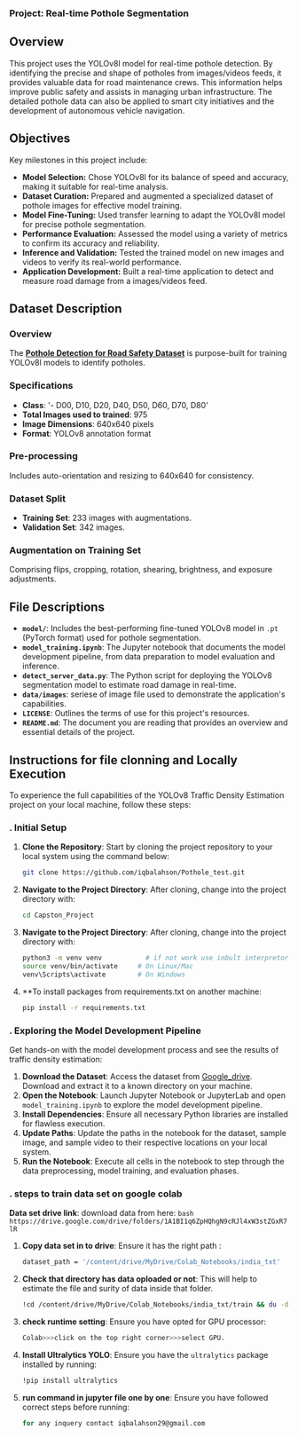 ### Project: Real-time Pothole Segmentation

## Overview
This project uses the YOLOv8l model for real-time pothole detection. By identifying the precise and shape of potholes from images/videos feeds, it provides valuable data for road maintenance crews. This information helps improve public safety and assists in managing urban infrastructure. The detailed pothole data can also be applied to smart city initiatives and the development of autonomous vehicle navigation.


##  Objectives
Key milestones in this project include:
*   **Model Selection:** Chose YOLOv8l for its balance of speed and accuracy, making it suitable for real-time analysis.
*   **Dataset Curation:** Prepared and augmented a specialized dataset of pothole images for effective model training.
*   **Model Fine-Tuning:** Used transfer learning to adapt the YOLOv8l model for precise pothole segmentation.
*   **Performance Evaluation:** Assessed the model using a variety of metrics to confirm its accuracy and reliability.
*   **Inference and Validation:** Tested the trained model on new images and videos to verify its real-world performance.
*   **Application Development:** Built a real-time application to detect and measure road damage from a images/videos feed.


##  Dataset Description

###  Overview
The [**Pothole Detection for Road Safety Dataset**](https://github.com/iqbalahson/Pothole_test) is purpose-built for training YOLOv8l models to identify potholes.

###  Specifications 
-  **Class**: '- D00, D10, D20, D40, D50, D60, D70, D80' 
-  **Total Images used to trained**: 975
-  **Image Dimensions**: 640x640 pixels   
-  **Format**: YOLOv8 annotation format

###  Pre-processing
Includes auto-orientation and resizing to 640x640 for consistency.

###  Dataset Split
- **Training Set**: 233 images with augmentations.
- **Validation Set**: 342 images.

###  Augmentation on Training Set
Comprising flips, cropping, rotation, shearing, brightness, and exposure adjustments.



##  File Descriptions

- **`model/`**: Includes the best-performing fine-tuned YOLOv8 model in `.pt` (PyTorch format) used for pothole segmentation.
- **`model_training.ipynb`**: The Jupyter notebook that documents the model development pipeline, from data preparation to model evaluation and inference.
- **`detect_server_data.py`**: The Python script for deploying the YOLOv8 segmentation model to estimate road damage in real-time.
- **`data/images`**: seriese of image file used to demonstrate the application's capabilities.
- **`LICENSE`**: Outlines the terms of use for this project's resources.
- **`README.md`**: The document you are reading that provides an overview and essential details of the project.


## Instructions for file clonning and Locally Execution

To experience the full capabilities of the YOLOv8 Traffic Density Estimation project on your local machine, follow these steps:

### . Initial Setup
1. **Clone the Repository**: Start by cloning the project repository to your local system using the command below:
    ```bash
    git clone https://github.com/iqbalahson/Pothole_test.git
    ```
    
2. **Navigate to the Project Directory**: After cloning, change into the project directory with:
    ```bash
    cd Capston_Project
    ```
3. **Navigate to the Project Directory**: After cloning, change into the project directory with:
    ```bash
    python3 -m venv venv           # if not work use inbult interpretor to built create virtual environment
    source venv/bin/activate     # On Linux/Mac
    venv\Scripts\activate        # On Windows

    ```
4. **To install packages from requirements.txt on another machine:
    ```bash
    pip install -r requirements.txt
    ```

### . Exploring the Model Development Pipeline
Get hands-on with the model development process and see the results of traffic density estimation:
1. **Download the Dataset**: Access the dataset from [Google_drive](https://drive.google.com/drive/folders/1A1BI1q6ZpHQhgN9cRJl4xW3stZGxR7lR). Download and extract it to a known directory on your machine.
2. **Open the Notebook**: Launch Jupyter Notebook or JupyterLab and open `model_training.ipynb` to explore the model development pipeline.
3. **Install Dependencies**: Ensure all necessary Python libraries are installed for flawless execution.
4. **Update Paths**: Update the paths in the notebook for the dataset, sample image, and sample video to their respective locations on your local system.
5. **Run the Notebook**: Execute all cells in the notebook to step through the data preprocessing, model training, and evaluation phases.

### . steps to train data set on google colab
**Data set drive link**: download data from here:
    ```bash
   https://drive.google.com/drive/folders/1A1BI1q6ZpHQhgN9cRJl4xW3stZGxR7lR
    ```
1. **Copy data set in to drive**: Ensure it has the right path :
    ```bash
    dataset_path = '/content/drive/MyDrive/Colab_Notebooks/india_txt'
    ```
2. **Check that directory has data oploaded or not**: This will help to estimate the file and surity of data inside that folder.
    ```bash
    !cd /content/drive/MyDrive/Colab_Notebooks/india_txt/train && du -d 1 --human-readable
    ```
3. **check runtime setting**: Ensure you have opted for GPU processor:
    ```bash
    Colab>>>click on the top right corner>>>select GPU.
    ```
4. **Install Ultralytics YOLO**: Ensure you have the `ultralytics` package installed by running:
    ```bash
    !pip install ultralytics
    ```
5. **run command in jupyter file one by one**: Ensure you have followed correct steps before running:
    ```bash
   for any inquery contact iqbalahson29@gmail.com
    ```
